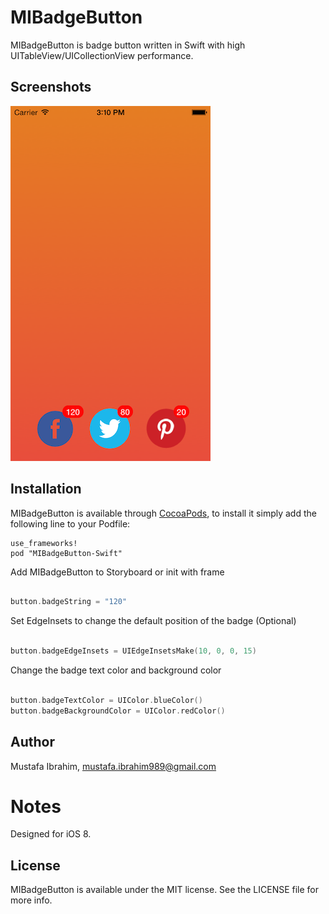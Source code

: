 # MIBadgeButton

MIBadgeButton is badge button written in Swift with high UITableView/UICollectionView performance.

## Screenshots

![alt tag](https://github.com/mustafaibrahim989/MIBadgeButton-Swift/blob/master/screenshot.png)

## Installation

MIBadgeButton is available through [CocoaPods](http://cocoapods.org), to install
it simply add the following line to your Podfile:
  
    use_frameworks!
    pod "MIBadgeButton-Swift"

Add MIBadgeButton to Storyboard or init with frame

```swift

button.badgeString = "120"

```

Set EdgeInsets to change the default position of the badge (Optional)

```swift

button.badgeEdgeInsets = UIEdgeInsetsMake(10, 0, 0, 15)

```

Change the badge text color and background color

```swift

button.badgeTextColor = UIColor.blueColor()
button.badgeBackgroundColor = UIColor.redColor()

```

## Author

Mustafa Ibrahim, mustafa.ibrahim989@gmail.com

Notes
============

Designed for iOS 8.

## License

MIBadgeButton is available under the MIT license. See the LICENSE file for more info.

